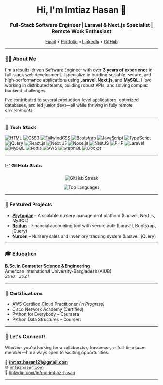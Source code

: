 <h1 align="center">Hi, I'm Imtiaz Hasan 👋</h1>
<h3 align="center">Full-Stack Software Engineer | Laravel & Next.js Specialist | Remote Work Enthusiast</h3>

<p align="center">
  <a href="mailto:imtiaz.hasan121@gmail.com">Email</a> •
  <a href="https://imtiazhasan.com">Portfolio</a> •
  <a href="https://www.linkedin.com/in/md-imtiaz-hasan">LinkedIn</a> •
  <a href="https://github.com/Imtiaz-Hasan">GitHub</a>
</p>

---

### 🧑‍💻 About Me

I'm a results-driven Software Engineer with over **3 years of experience** in full-stack web development. I specialize in building scalable, secure, and high-performance applications using **Laravel**, **Next.js**, and **MySQL**. I love working in distributed teams, building robust APIs, and solving complex backend challenges.

I’ve contributed to several production-level applications, optimized databases, and led junior devs—all while thriving in fully remote environments.

---

### 🚀 Tech Stack

![HTML](https://img.shields.io/badge/HTML5-E34F26?style=flat-square&logo=html5&logoColor=white)
![CSS3](https://img.shields.io/badge/CSS3-1572B6?style=flat-square&logo=css3&logoColor=white)
![TailwindCSS](https://img.shields.io/badge/Tailwind_CSS-38B2AC?style=flat-square&logo=tailwind-css&logoColor=white)
![Bootstrap](https://img.shields.io/badge/Bootstrap-563D7C?style=flat-square&logo=bootstrap&logoColor=white)
![JavaScript](https://img.shields.io/badge/JavaScript-F7DF1E?style=flat-square&logo=javascript&logoColor=black)
![TypeScript](https://img.shields.io/badge/TypeScript-007ACC?style=flat-square&logo=typescript&logoColor=white)
![jQuery](https://img.shields.io/badge/jQuery-0769AD?style=flat-square&logo=jquery&logoColor=white)
![React.js](https://img.shields.io/badge/React.js-0081CB?style=flat-square&logo=react&logoColor=61DAFB)
![Next JS](https://img.shields.io/badge/Next-black?style=flat-square&logo=next.js&logoColor=white)
![Node.js](https://img.shields.io/badge/Node.js-43853D?style=flat-square&logo=node.js&logoColor=white)
![NestJS](https://img.shields.io/badge/nestjs-%23E0234E.svg?style=flat-square&logo=nestjs&logoColor=white)
![PHP](https://img.shields.io/badge/PHP-777BB4?style=flat-square&logo=php&logoColor=white)
![Laravel](https://img.shields.io/badge/Laravel-FF2D20?style=flat-square&logo=laravel&logoColor=white)
![MySQL](https://img.shields.io/badge/MySQL-005C84?style=flat-square&logo=mysql&logoColor=white)
![Redis](https://img.shields.io/badge/redis-%23DD0031.svg?&style=flat-square&logo=redis&logoColor=white)
![AWS](https://img.shields.io/badge/AWS-%23FF9900.svg?&style=flat-square&logo=amazon-aws&logoColor=white)
![GraphQL](https://img.shields.io/badge/-GraphQL-E10098?style=flat-square&logo=graphql&logoColor=white)
![Docker](https://img.shields.io/badge/Docker-0CC1F3?style=flat-square&logo=docker&logoColor=white)

---

### 📈 GitHub Stats

<p align="center">
  <img src="https://github-readme-streak-stats.herokuapp.com/?user=Imtiaz-Hasan&theme=dracula&hide_border=true" alt="GitHub Streak" />
</p>

<p align="center">
  <img src="https://github-readme-stats.vercel.app/api/top-langs/?username=Imtiaz-Hasan&theme=dracula&show_icons=true&hide_border=true&layout=compact" alt="Top Languages" />
</p>

---

### 📌 Featured Projects

- **[Phytopian](https://app.phytopian.com/)** – A scalable nursery management platform (Laravel, Next.js, MySQL)
- **[Reidun](https://test-reidun.rebingtest.com/)** – Financial accounting tool with secure auth (Laravel, Bootstrap, jQuery)
- **[Nurcen](https://test-nursery-central.rebingtest.com/)** – Nursery sales and inventory tracking system (Laravel, jQuery)

---

### 🎓 Education

**B.Sc. in Computer Science & Engineering**  
American International University-Bangladesh (AIUB)  
*2018 - 2021*

---

### 📜 Certifications

- AWS Certified Cloud Practitioner *(In Progress)*
- Cisco Network Academy (Certified)
- Python for Everybody – Coursera
- Python Data Structures – Coursera

---

### 🧠 Let's Connect!

Whether you're looking for a collaborator, freelancer, or full-time team member—I'm always open to exciting opportunities.

📧 **imtiaz.hasan121@gmail.com**  
🌐 [imtiazhasan.com](https://imtiazhasan.com)  
🔗 [linkedin.com/in/md-imtiaz-hasan](https://www.linkedin.com/in/md-imtiaz-hasan)

---
